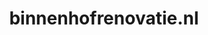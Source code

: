 ---
layout: post
title:  "binnenhofrenovatie.nl"
internal_url:  "/dutchgov/binnenhofrenovatie.nl.html"
categories: dutchgov
---